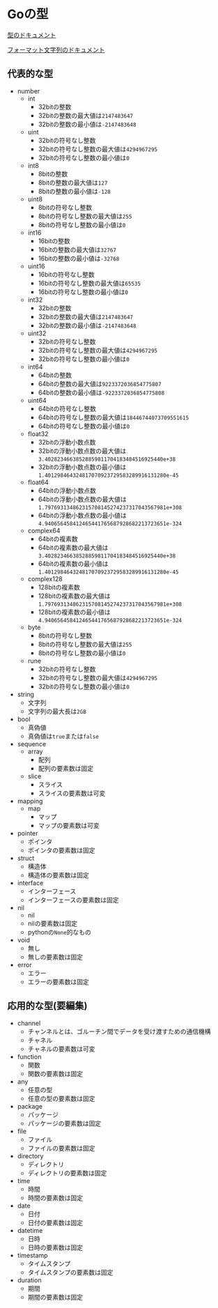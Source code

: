 # Goの型

[型のドキュメント](https://go.dev/ref/spec)

[フォーマット文字列のドキュメント](https://golang.org/pkg/fmt/)

## 代表的な型
- number
    - int
        - 32bitの整数
        - 32bitの整数の最大値は`2147483647`
        - 32bitの整数の最小値は`-2147483648`
    - uint
        - 32bitの符号なし整数
        - 32bitの符号なし整数の最大値は`4294967295`
        - 32bitの符号なし整数の最小値は`0`
    - int8
        - 8bitの整数
        - 8bitの整数の最大値は`127`
        - 8bitの整数の最小値は`-128`
    - uint8
        - 8bitの符号なし整数
        - 8bitの符号なし整数の最大値は`255`
        - 8bitの符号なし整数の最小値は`0`
    - int16
        - 16bitの整数
        - 16bitの整数の最大値は`32767`
        - 16bitの整数の最小値は`-32768`
    - uint16
        - 16bitの符号なし整数
        - 16bitの符号なし整数の最大値は`65535`
        - 16bitの符号なし整数の最小値は`0`
    - int32
        - 32bitの整数
        - 32bitの整数の最大値は`2147483647`
        - 32bitの整数の最小値は`-2147483648`
    - uint32
        - 32bitの符号なし整数
        - 32bitの符号なし整数の最大値は`4294967295`
        - 32bitの符号なし整数の最小値は`0`
    - int64
        - 64bitの整数
        - 64bitの整数の最大値は`9223372036854775807`
        - 64bitの整数の最小値は`-9223372036854775808`
    - uint64
        - 64bitの符号なし整数
        - 64bitの符号なし整数の最大値は`18446744073709551615`
        - 64bitの符号なし整数の最小値は`0`
    - float32
        - 32bitの浮動小数点数
        - 32bitの浮動小数点数の最大値は`3.40282346638528859811704183484516925440e+38`
        - 32bitの浮動小数点数の最小値は`1.401298464324817070923729583289916131280e-45`
    - float64
        - 64bitの浮動小数点数
        - 64bitの浮動小数点数の最大値は`1.797693134862315708145274237317043567981e+308`
        - 64bitの浮動小数点数の最小値は`4.940656458412465441765687928682213723651e-324`
    - complex64
        - 64bitの複素数
        - 64bitの複素数の最大値は`3.40282346638528859811704183484516925440e+38`
        - 64bitの複素数の最小値は`1.401298464324817070923729583289916131280e-45`
    - complex128
        - 128bitの複素数
        - 128bitの複素数の最大値は`1.797693134862315708145274237317043567981e+308`
        - 128bitの複素数の最小値は`4.940656458412465441765687928682213723651e-324`
    - byte
        - 8bitの符号なし整数
        - 8bitの符号なし整数の最大値は`255`
        - 8bitの符号なし整数の最小値は`0`
    - rune
        - 32bitの符号なし整数
        - 32bitの符号なし整数の最大値は`4294967295`
        - 32bitの符号なし整数の最小値は`0`
- string
    - 文字列
    - 文字列の最大長は`2GB`
- bool
    - 真偽値
    - 真偽値は`true`または`false`
- sequence
    - array
        - 配列
        - 配列の要素数は固定
    - slice
        - スライス
        - スライスの要素数は可変
- mapping
    - map
        - マップ
        - マップの要素数は可変
- pointer
    - ポインタ
    - ポインタの要素数は固定
- struct
    - 構造体
    - 構造体の要素数は固定
- interface
    - インターフェース
    - インターフェースの要素数は固定
- nil
    - nil
    - nilの要素数は固定
    - pythonの`None`的なもの
- void
    - 無し
    - 無しの要素数は固定
- error
    - エラー
    - エラーの要素数は固定

## 応用的な型(要編集)
- channel
    - チャンネルとは、ゴルーチン間でデータを受け渡すための通信機構
    - チャネル
    - チャネルの要素数は可変
- function
    - 関数
    - 関数の要素数は固定
- any
    - 任意の型
    - 任意の型の要素数は固定
- package
    - パッケージ
    - パッケージの要素数は固定
- file
    - ファイル
    - ファイルの要素数は固定
- directory
    - ディレクトリ
    - ディレクトリの要素数は固定
- time
    - 時間
    - 時間の要素数は固定
- date
    - 日付
    - 日付の要素数は固定
- datetime
    - 日時
    - 日時の要素数は固定
- timestamp
    - タイムスタンプ
    - タイムスタンプの要素数は固定
- duration
    - 期間
    - 期間の要素数は固定
